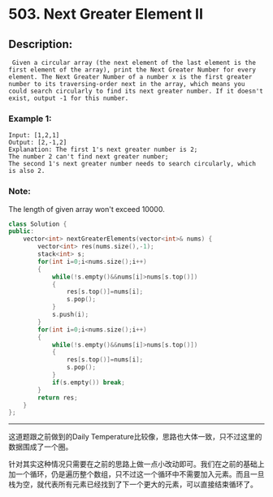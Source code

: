 # 503. Next Greater Element II
## Description:
```
 Given a circular array (the next element of the last element is the first element of the array), print the Next Greater Number for every element. The Next Greater Number of a number x is the first greater number to its traversing-order next in the array, which means you could search circularly to find its next greater number. If it doesn't exist, output -1 for this number.
```
### Example 1:
```
Input: [1,2,1]
Output: [2,-1,2]
Explanation: The first 1's next greater number is 2; 
The number 2 can't find next greater number; 
The second 1's next greater number needs to search circularly, which is also 2.
```
### Note: 
The length of given array won't exceed 10000.
```cpp
class Solution {
public:
    vector<int> nextGreaterElements(vector<int>& nums) {
        vector<int> res(nums.size(),-1);
        stack<int> s;
        for(int i=0;i<nums.size();i++)
        {
            while(!s.empty()&&nums[i]>nums[s.top()])
            {
                res[s.top()]=nums[i];
                s.pop();
            }
            s.push(i);
        }
        for(int i=0;i<nums.size();i++)
        {
            while(!s.empty()&&nums[i]>nums[s.top()])
            {
                res[s.top()]=nums[i];
                s.pop();
            }
            if(s.empty()) break;
        }
        return res;
    }
};
```
*****************************************
这道题跟之前做到的Daily Temperature比较像，思路也大体一致，只不过这里的数据围成了一个圈。

针对其实这种情况只需要在之前的思路上做一点小改动即可。我们在之前的基础上加一个循环，仍是遍历整个数组，只不过这一个循环中不需要加入元素。而且一旦栈为空，就代表所有元素已经找到了下一个更大的元素，可以直接结束循环了。